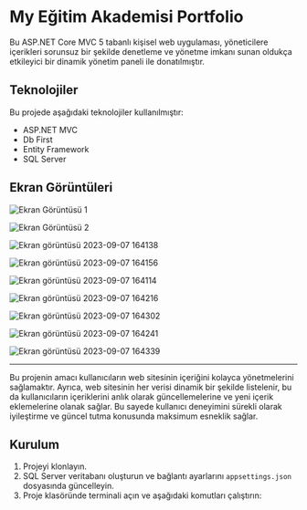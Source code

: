 # My Eğitim Akademisi Portfolio

Bu ASP.NET Core MVC 5 tabanlı kişisel web uygulaması, yöneticilere içerikleri sorunsuz bir şekilde denetleme ve yönetme imkanı sunan oldukça etkileyici bir dinamik yönetim paneli ile donatılmıştır.

## Teknolojiler

Bu projede aşağıdaki teknolojiler kullanılmıştır:
- ASP.NET MVC
- Db First
- Entity Framework
- SQL Server

## Ekran Görüntüleri

![Ekran Görüntüsü 1](https://github.com/Ademyldrrm/My_Egitim_Akademi_Portfolio/assets/92265631/a1ccebf0-82ce-4dd3-8e02-611a36fa0563)

![Ekran Görüntüsü 2](https://github.com/Ademyldrrm/My_Egitim_Akademi_Portfolio/assets/92265631/b42a0ea7-6324-4807-b93e-6e1884a63c96)

![Ekran görüntüsü 2023-09-07 164138](https://github.com/Ademyldrrm/My_Egitim_Akademi_Portfolio/assets/92265631/2b70e454-c883-4a3a-91a8-74e319c553f6)

![Ekran görüntüsü 2023-09-07 164156](https://github.com/Ademyldrrm/My_Egitim_Akademi_Portfolio/assets/92265631/0187b4bb-edb5-459b-83e6-4acf9476e5cb)

![Ekran görüntüsü 2023-09-07 164114](https://github.com/Ademyldrrm/My_Egitim_Akademi_Portfolio/assets/92265631/3f64a449-c24a-44d2-ad3e-6c705f0e7be9)

![Ekran görüntüsü 2023-09-07 164216](https://github.com/Ademyldrrm/My_Egitim_Akademi_Portfolio/assets/92265631/bd3c2894-2491-45ef-9d88-b8046996dbba)

![Ekran görüntüsü 2023-09-07 164302](https://github.com/Ademyldrrm/My_Egitim_Akademi_Portfolio/assets/92265631/56223f90-7a1f-405a-9291-52520f235ea3)

![Ekran görüntüsü 2023-09-07 164241](https://github.com/Ademyldrrm/My_Egitim_Akademi_Portfolio/assets/92265631/03e88770-dd09-49b6-a207-d3ee1dc8b7cb)

![Ekran görüntüsü 2023-09-07 164339](https://github.com/Ademyldrrm/My_Egitim_Akademi_Portfolio/assets/92265631/4c1e51f4-3524-46cc-8f42-b9dc02c7d889)

---

Bu projenin amacı kullanıcıların web sitesinin içeriğini kolayca yönetmelerini sağlamaktır. Ayrıca, web sitesinin her verisi dinamik bir şekilde listelenir, bu da kullanıcıların içeriklerini anlık olarak güncellemelerine ve yeni içerik eklemelerine olanak sağlar. Bu sayede kullanıcı deneyimini sürekli olarak iyileştirme ve güncel tutma konusunda maksimum esneklik sağlar.

## Kurulum

1. Projeyi klonlayın.
2. SQL Server veritabanı oluşturun ve bağlantı ayarlarını `appsettings.json` dosyasında güncelleyin.
3. Proje klasöründe terminali açın ve aşağıdaki komutları çalıştırın:
